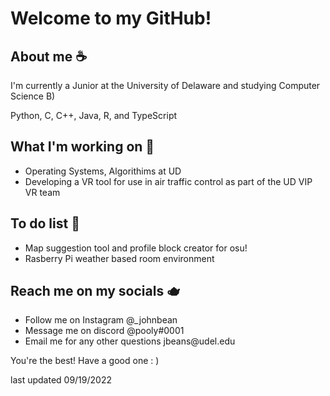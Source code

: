 
<h1>Welcome to my GitHub!</h1>

<h2>About me ☕</h2>
<p>I'm currently a Junior at the University of Delaware and studying Computer Science B)</p>
<p>Python, C, C++, Java, R, and TypeScript</p>

<h2>What I'm working on 🍵</h2>
<ul>
  <li>Operating Systems, Algorithims at UD</li>
  <li>Developing a VR tool for use in air traffic control as 
    part of the UD VIP VR team</li>
</ul>

<h2>To do list 🧉</h2>
<ul>
 <li>Map suggestion tool and profile block creator for osu!</li>
 <li>Rasberry Pi weather based room environment</li>
</ul>

<h2>Reach me on my socials 🫖</h2>
<ul>
  <li>Follow me on Instagram @_johnbean</li>
  <li>Message me on discord @pooly#0001</li>
  <li>Email me for any other questions jbeans@udel.edu</li>
</ul>

<p>You're the best! Have a good one : )</p>
<p>last updated 09/19/2022</p>

